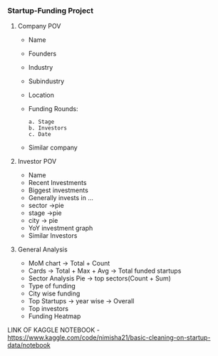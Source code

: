 ### Startup-Funding Project


1. Company POV
	-  Name
	- Founders
	- Industry
	- Subindustry
	- Location
	- Funding Rounds:
	
          a. Stage
	      b. Investors
	      c. Date
	- Similar company

2. Investor POV
	- Name
	- Recent Investments
	- Biggest investments
	- Generally invests in ...
	- sector ->pie
	-  stage ->pie
	- city -> pie
	- YoY investment graph
	- Similar Investors

3. General Analysis
	- MoM chart -> Total + Count
	- Cards -> Total + Max + Avg -> Total funded startups
	- Sector Analysis Pie -> top sectors(Count + Sum) 
	- Type of funding
	- City wise funding
	- Top Startups -> year wise -> Overall
	- Top investors
	- Funding Heatmap





LINK OF KAGGLE NOTEBOOK - 
https://www.kaggle.com/code/nimisha21/basic-cleaning-on-startup-data/notebook


